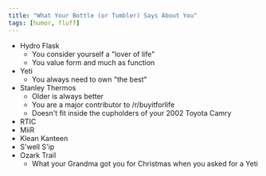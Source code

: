```yaml
---
title: "What Your Bottle (or Tumbler) Says About You"
tags: [humor, fluff]
---
```


- Hydro Flask
  - You consider yourself a "lover of life"
  - You value form and much as function
- Yeti
  - You always need to own "the best"
- Stanley Thermos
  - Older is always better
  - You are a major contributor to /r/buyitforlife
  - Doesn't fit inside the cupholders of your 2002 Toyota Camry
- RTIC
- MiiR
- Klean Kanteen
- S'well S'ip
- Ozark Trail
  - What your Grandma got you for Christmas when you asked for a Yeti

